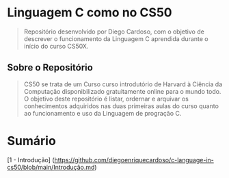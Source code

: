 # Linguagem C como no CS50
> Repositório desenvolvido por Diego Cardoso, com o objetivo de descrever o funcionamento da Linguagem C aprendida durante o início do curso CS50X.

## Sobre o Repositório
> CS50 se trata de um Curso curso introdutório de Harvard à Ciência da Computação disponibilizado gratuitamente online para o mundo todo.
> O objetivo deste repositório é listar, ordernar e arquivar os conhecimentos adquiridos nas duas primeiras aulas do curso quanto ao funcionamento e uso da Linguagem de progração C.

# Sumário

[1 - Introdução] (https://github.com/diegoenriquecardoso/c-language-in-cs50/blob/main/Introdução.md)
